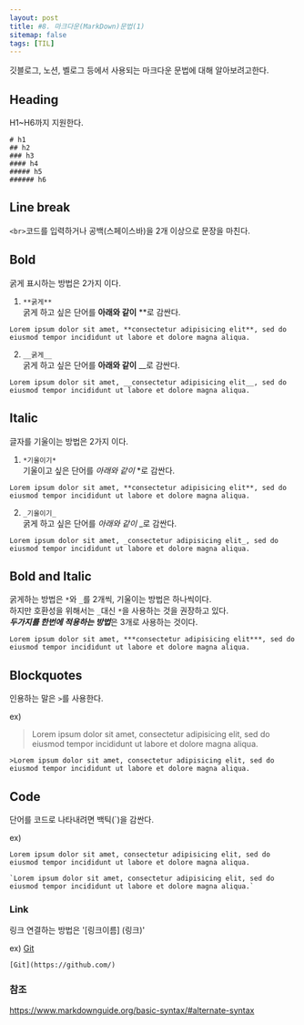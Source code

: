 ```yaml
---
layout: post
title: #8. 마크다운(MarkDown)문법(1)
sitemap: false
tags: [TIL]
---
```


깃블로그, 노션, 벨로그 등에서 사용되는 마크다운 문법에 대해 알아보려고한다.

## Heading  
H1~H6까지 지원한다.
```
# h1
## h2
### h3
#### h4
##### h5
###### h6
```

## Line break
`<br>`코드를 입력하거나 공백(스페이스바)을 2개 이상으로 문장을 마친다.

## Bold
굵게 표시하는 방법은 2가지 이다.  
1) `**굵게**`  
굵게 하고 싶은 단어를 **아래와 같이** **로 감싼다.
```
Lorem ipsum dolor sit amet, **consectetur adipisicing elit**, sed do eiusmod tempor incididunt ut labore et dolore magna aliqua.
```

2) `__굵게__`  
굵게 하고 싶은 단어를 __아래와 같이__ __로 감싼다.
```
Lorem ipsum dolor sit amet, __consectetur adipisicing elit__, sed do eiusmod tempor incididunt ut labore et dolore magna aliqua.
```  

## Italic
글자를 기울이는 방법은 2가지 이다.  
1) `*기울이기*`  
기울이고 싶은 단어를 *아래와 같이* *로 감싼다.
```
Lorem ipsum dolor sit amet, **consectetur adipisicing elit**, sed do eiusmod tempor incididunt ut labore et dolore magna aliqua.
```

2) `_기울이기_`  
굵게 하고 싶은 단어를 _아래와 같이_ _로 감싼다.
```
Lorem ipsum dolor sit amet, _consectetur adipisicing elit_, sed do eiusmod tempor incididunt ut labore et dolore magna aliqua.
```  

## Bold and Italic
굵게하는 방법은 `*`와 `_`를 2개씩, 기울이는 방법은 하나씩이다.  
하지만 호환성을 위해서는 `_`대신 `*`을 사용하는 것을 권장하고 있다.  
***두가지를 한번에 적용하는 방법***은 3개로 사용하는 것이다.
```
Lorem ipsum dolor sit amet, ***consectetur adipisicing elit***, sed do eiusmod tempor incididunt ut labore et dolore magna aliqua.
```

## Blockquotes
인용하는 말은 `>`를 사용한다.  

ex)    
>Lorem ipsum dolor sit amet, consectetur adipisicing elit, sed do eiusmod tempor incididunt ut labore et dolore magna aliqua.  

```
>Lorem ipsum dolor sit amet, consectetur adipisicing elit, sed do eiusmod tempor incididunt ut labore et dolore magna aliqua.
```  

## Code
단어를 코드로 나타내려면 백틱(`)을 감싼다.  

ex)  

`Lorem ipsum dolor sit amet, consectetur adipisicing elit, sed do eiusmod tempor incididunt ut labore et dolore magna aliqua.`

```
`Lorem ipsum dolor sit amet, consectetur adipisicing elit, sed do eiusmod tempor incididunt ut labore et dolore magna aliqua.`
```  

### Link
링크 연결하는 방법은 '[링크이름] (링크)'  

ex) [Git](https://github.com/)

```
[Git](https://github.com/)
```

### 참조
<https://www.markdownguide.org/basic-syntax/#alternate-syntax>